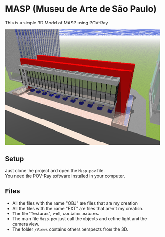 # MASP (Museu de Arte de São Paulo)

This is a simple 3D Model of MASP using POV-Ray.

![Preview MASP](./Views/Frente-LateralDireita.bmp)


## Setup

Just clone the project and open the `Masp.pov` file.  
You need the POV-Ray software installed in your computer.

## Files

- All the files with the name "OBJ" are files that are my creation.
- All the files with the name "EXT" are files that aren't my creation.
- The file "Texturas", well, contains textures.
- The main file `Masp.pov` just call the objects and define light and the camera view.
- The folder `/Views` contains others perspects from the 3D.